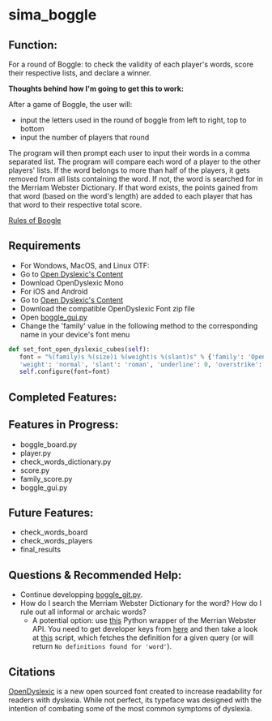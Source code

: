 # sima_boggle
## Function:
For a round of Boggle: to check the validity of each player's words, score their respective lists, and declare a winner. 

__Thoughts behind how I'm going to get this to work:__

After a game of Boggle, the user will:
- input the letters used in the round of boggle from left to right, top to bottom
- input the number of players that round

The program will then prompt each user to input their words in a comma separated list. The program will compare each word of a player to the other players' lists. If the word belongs to more than half of the players, it gets removed from all lists containing the word. If not, the word is searched for in the Merriam Webster Dictionary. If that word exists, the points gained from that word (based on the word's length) are added to each player that has that word to their respective total score. 

[Rules of Boogle](https://www.fgbradleys.com/rules/Boggle.pdf)

## Requirements
 - For Wondows, MacOS, and Linux OTF: 
  - Go to [Open Dyslexic's Content](https://gumroad.com/d/b958739359e5e36637620f47268d2c87) 
  - Download OpenDyslexic Mono
 - For iOS and Android
  - Go to [Open Dyslexic's Content](https://gumroad.com/d/b958739359e5e36637620f47268d2c87)
  - Download the compatible OpenDyslexic Font zip file 
  - Open [boggle_gui.py](https://github.com/sshmuylovich/sima_boggle/blob/main/BOGGLE/GUI/boggle_gui.py)
  - Change the 'family' value in the following method to the corresponding name in your device's font menu
   ```python
   def set_font_open_dyslexic_cubes(self):
      font = "%(family)s %(size)i %(weight)s %(slant)s" % {'family': 'OpenDyslexicMono', 'size': 70, 
      'weight': 'normal', 'slant': 'roman', 'underline': 0, 'overstrike': 0}
      self.configure(font=font)
   ```

## Completed Features:
## Features in Progress:
- boggle_board.py
- player.py
- check_words_dictionary.py
- score.py
- family_score.py
- boggle_gui.py
## Future Features:
- check_words_board
- check_words_players
- final_results
## Questions & Recommended Help:
- Continue developping [boggle_git.py](https://github.com/sshmuylovich/sima_boggle/blob/main/BOGGLE/boggle_gui.py).
- How do I search the Merriam Webster Dictionary for the word? How do I rule out all informal or archaic words?
  - A potential option: use [this](https://github.com/pfeyz/merriam-webster-api) Python wrapper of the Merrian Webster API. You need to get developer keys from [here](https://www.dictionaryapi.com/) and then take a look at [this](https://github.com/pfeyz/merriam-webster-api/blob/master/examples/define.py) script, which fetches the definition for a given query (or will return `No definitions found for 'word'`). 


## Citations

[OpenDyslexic](https://opendyslexic.org/) is a new open sourced font created to increase readability for readers with dyslexia. While not perfect, its typeface was designed with the intention of combating some of the most common symptoms of dyslexia.
